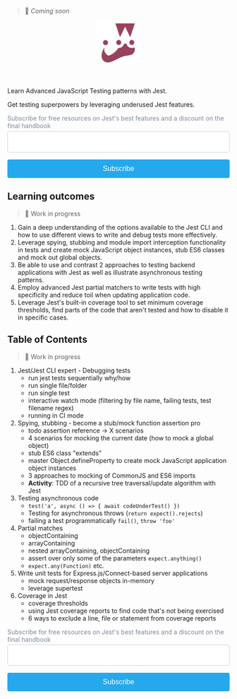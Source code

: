 <style>
  input[type="submit"] {
    display: block;
    width: 100%;
    background: #26A8ED;
    border: 0;
    border-radius: 0.25em;
    color: #fff;
    outline: 0;
    padding: 0.75em 1em;
    width: 100%;
    font-size: 16px;
    box-sizing: border-box;
    cursor: pointer;
    margin-bottom: 0.5em;
  }
  label {
    color: #7e8a9a;
    margin-bottom: 0.25em;
    display: inline-block;
  }
  input[type="email"] {
    background-color: 0 0;
    border: 1px solid #ced3d9;
    border-radius: 4px;
    display: block;
    padding: 0.75em 1em;
    width: 100%;
    margin-bottom: 1em;
    box-sizing: border-box;
    font-size: 16px;
    line-height: 1.4em;
    font-family: -apple-system, BlinkMacSystemFont, "Segoe UI", Roboto, "Helvetica Neue", Arial, sans-serif;
  }
  .logo {
    margin-left: auto;
    margin-right: auto;
    margin-bottom: 50px;
    display: flex;
  }
</style>

> 🚧 _Coming soon_

<img src="./jest.png" class="logo" width="100px" alt="Jest Logo" />

Learn Advanced JavaScript Testing patterns with Jest.


Get testing superpowers by leveraging underused Jest features.

<form
  action="https://buttondown.email/api/emails/embed-subscribe/hugo"
  method="post"
  target="popupwindow"
  onsubmit="window.open('https://buttondown.email/hugo', 'popupwindow')"
  class="embeddable-buttondown-form"
>
  <label for="bd-email">Subscribe for free resources on Jest's best features and a discount on the final handbook</label>
  <input type="email" name="email" id="bd-email">
  <input type="hidden" value="1" name="embed">
  <input type="submit" value="Subscribe">
</form>


## Learning outcomes

> 🚧 Work in progress

1. Gain a deep understanding of the options available to the Jest CLI and how to use different views to write and debug tests more effectively. 
2. Leverage spying, stubbing and module import interception functionality in tests and create mock JavaScript object instances, stub ES6 classes and mock out global objects.
3. Be able to use and contrast 2 approaches to testing backend applications with Jest as well as illustrate asynchronous testing patterns.
4. Employ advanced Jest partial matchers to write tests with high specificity and reduce toil when updating application code.
5. Leverage Jest's built-in coverage tool to set minimum coverage thresholds, find parts of the code that aren't tested and how to disable it in specific cases.

## Table of Contents

> 🚧 Work in progress

1. Jest/Jest CLI expert - Debugging tests
    - run jest tests sequentially why/how
    - run single file/folder
    - run single test
    - interactive watch mode (filtering by file name, failing tests, test filename regex)
    - running in CI mode
2. Spying, stubbing - become a stub/mock function assertion pro
    - todo assertion reference -> X scenarios
    - 4 scenarios for mocking the current date (how to mock a global object)
    - stub ES6 class "extends"
    - master Object.defineProperty to create mock JavaScript application object instances
    - 3 approaches to mocking of CommonJS and ES6 imports
    - **Activity**: TDD of a recursive tree traversal/update algorithm with Jest
3. Testing asynchronous code
    - `test('a', async () => { await codeUnderTest() })`
    - Testing for asynchronous throws (`return expect().rejects`)
    - failing a test programmatically `fail()`, `throw 'foo'`
4. Partial matches
    - objectContaining
    - arrayContaining
    - nested arrayContaining, objectContaining
    - assert over only some of the parameters `expect.anything()`
    - `expect.any(Function)` etc.
5. Write unit tests for Express.js/Connect-based server applications
    - mock request/response objects in-memory
    - leverage supertest
6. Coverage in Jest
    - coverage thresholds
    - using Jest coverage reports to find code that's not being exercised
    - 6 ways to exclude a line, file or statement from coverage reports

<form
  action="https://buttondown.email/api/emails/embed-subscribe/hugo"
  method="post"
  target="popupwindow"
  onsubmit="window.open('https://buttondown.email/hugo', 'popupwindow')"
  class="embeddable-buttondown-form"
>
  <label for="bd-email">Subscribe for free resources on Jest's best features and a discount on the final handbook</label>
  <input type="email" name="email" id="bd-email">
  <input type="hidden" value="1" name="embed">
  <input type="submit" value="Subscribe">
</form>


<script async defer src="https://cdn.simpleanalytics.io/hello.js"></script>
<noscript><img src="https://api.simpleanalytics.io/hello.gif" alt=""></noscript>
